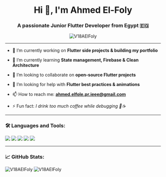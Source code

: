 <h1 align="center">Hi 👋, I'm Ahmed El-Foly</h1>
<h3 align="center">A passionate Junior Flutter Developer from Egypt 🇪🇬</h3>

<p align="center">
  <img src="https://komarev.com/ghpvc/?username=V18AElFoly&label=Profile%20views&color=0e75b6&style=flat" alt="V18AElFoly" />
</p>

---

- 🔭 I’m currently working on **Flutter side projects & building my portfolio**

- 🌱 I’m currently learning **State management, Firebase & Clean Architecture**

- 👯 I’m looking to collaborate on **open-source Flutter projects**

- 🤝 I’m looking for help with **Flutter best practices & animations**

- 📫 How to reach me: **ahmed.elfole.pr.ieee@gmail.com**

- ⚡ Fun fact: *I drink too much coffee while debugging 🧠☕*

---

### 🛠️ Languages and Tools:
<p align="left">
  <img src="https://img.shields.io/badge/Dart-0175C2?style=for-the-badge&logo=dart&logoColor=white"/>
  <img src="https://img.shields.io/badge/Flutter-02569B?style=for-the-badge&logo=flutter&logoColor=white"/>
  <img src="https://img.shields.io/badge/Firebase-FFCA28?style=for-the-badge&logo=firebase&logoColor=black"/>
  <img src="https://img.shields.io/badge/Visual%20Studio%20Code-0078d7?style=for-the-badge&logo=visual%20studio%20code&logoColor=white"/>
  <img src="https://img.shields.io/badge/Git-F05032?style=for-the-badge&logo=git&logoColor=white"/>
</p>

---

### 📈 GitHub Stats:
<p align="left">
  <img src="https://github-readme-stats.vercel.app/api?username=V18AElFoly&show_icons=true&theme=tokyonight" alt="V18AElFoly" />
  <img src="https://github-readme-streak-stats.herokuapp.com/?user=V18AElFoly&theme=tokyonight" alt="V18AElFoly" />
</p>
